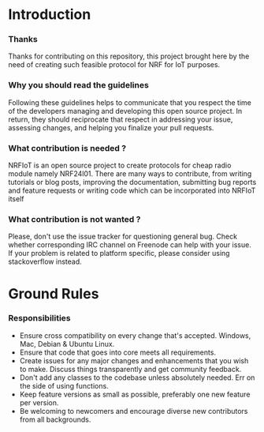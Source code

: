 # Introduction

### Thanks

Thanks for contributing on this repository, this project brought here by the need of creating such feasible protocol for NRF for IoT purposes.

### Why you should read the guidelines

Following these guidelines helps to communicate that you respect the time of the developers managing and developing this open source project. In return, they should reciprocate that respect in addressing your issue, assessing changes, and helping you finalize your pull requests.

### What contribution is needed ?

NRFIoT is an open source project to create protocols for cheap radio module namely NRF24l01. There are many ways to contribute, from writing tutorials or blog posts, improving the documentation, submitting bug reports and feature requests or writing code which can be incorporated into NRFIoT itself

### What contribution is not wanted ?

Please, don't use the issue tracker for questioning general bug. Check whether corresponding IRC channel on Freenode can help with your issue. If your problem is related to platform specific, please consider using stackoverflow instead.

# Ground Rules
### Responsibilities
* Ensure cross compatibility on every change that's accepted. Windows, Mac, Debian & Ubuntu Linux.
* Ensure that code that goes into core meets all requirements.
* Create issues for any major changes and enhancements that you wish to make. Discuss things transparently and get community feedback.
* Don't add any classes to the codebase unless absolutely needed. Err on the side of using functions.
* Keep feature versions as small as possible, preferably one new feature per version.
* Be welcoming to newcomers and encourage diverse new contributors from all backgrounds.
